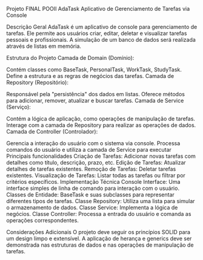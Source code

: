 Projeto FINAL POOII
AdaTask
Aplicativo de Gerenciamento de Tarefas via Console

Descrição Geral
AdaTask é um aplicativo de console para gerenciamento de tarefas. Ele permite aos usuários criar, editar, deletar e visualizar tarefas pessoais e profissionais. A simulação de um banco de dados será realizada através de listas em memória.

Estrutura do Projeto
Camada de Domain (Domínio):

Contém classes como BaseTask, PersonalTask, WorkTask, StudyTask.
Define a estrutura e as regras de negócios das tarefas.
Camada de Repository (Repositório):

Responsável pela "persistência" dos dados em listas.
Oferece métodos para adicionar, remover, atualizar e buscar tarefas.
Camada de Service (Serviço):

Contém a lógica de aplicação, como operações de manipulação de tarefas.
Interage com a camada de Repository para realizar as operações de dados.
Camada de Controller (Controlador):

Gerencia a interação do usuário com o sistema via console.
Processa comandos do usuário e utiliza a camada de Service para executar
Principais funcionalidades
Criação de Tarefas: Adicionar novas tarefas com detalhes como título, descrição, prazo, etc.
Edição de Tarefas: Atualizar detalhes de tarefas existentes.
Remoção de Tarefas: Deletar tarefas existentes.
Visualização de Tarefas: Listar todas as tarefas ou filtrar por critérios específicos.
Implementação Técnica
Console Interface: Uma interface simples de linha de comando para interação com o usuário.
Classes de Entidade: BaseTask e suas subclasses para representar diferentes tipos de tarefas.
Classe Repository: Utiliza uma lista para simular o armazenamento de dados.
Classe Service: Implementa a lógica de negócios.
Classe Controller: Processa a entrada do usuário e comanda as operações correspondentes.

Considerações Adicionais
O projeto deve seguir os princípios SOLID para um design limpo e extensível.
A aplicação de herança e generics deve ser demonstrada nas estruturas de dados e nas operações de manipulação de tarefas.
